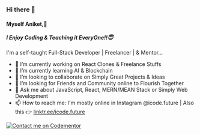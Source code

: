 ### Hi there 👋
#### Myself Aniket,🚀
##### I Enjoy Coding & Teaching it EveryOne!!😇

I'm a self-taught Full-Stack Developer | Freelancer | & Mentor...

- 🔭 I’m currently working on React Clones & Freelance Stuffs
- 🌱 I’m currently learning AI & Blockchain
- 👯 I’m looking to collaborate on Simply Great Projects & Ideas
- 🤔 I’m looking for Friends and Community online to Flourish Together 
- 💬 Ask me about JavaScript, React, MERN/MEAN Stack or Simply Web Development
- 📫 How to reach me: I'm mostly online in Instagram @icode.future | Also this 👉 [linktr.ee/icode.future](https://linktr.ee/icode.future)


<!--
**HiDraqula/HiDraqula** is a ✨ _special_ ✨ repository because its `README.md` (this file) appears on your GitHub profile.

Here are some ideas to get you started:

- 🔭 I’m currently working on ...
- 🌱 I’m currently learning ...
- 👯 I’m looking to collaborate on ...
- 🤔 I’m looking for help with ...
- 💬 Ask me about ...
- 📫 How to reach me: ...
- 😄 Pronouns: ...
- ⚡ Fun fact: ...
-->

[![Contact me on Codementor](https://www.codementor.io/m-badges/aniketsharma692/find-me-on-cm-b.svg)](https://www.codementor.io/@aniketsharma692?refer=badge)
<!--
## My Github Stats
[![HitCount](http://hits.dwyl.io/HiDraqula/badges.svg)](http://hits.dwyl.io/HiDraqula/badges)


[![Aniket's github stats](https://github-readme-stats.vercel.app/api?username=HiDraqula&&show_icons=true&theme=radical)](https://github.com/anuraghazra/github-readme-stats)
![1](https://github-readme-stats.vercel.app/api/top-langs/?username=HiDraqula&layout=compact&theme=merko)

##

<a href="https://twitter.com/pratap2210" rel="nofollow"> <img align="left" alt="Aniket | Twitter" width="22px" src="https://raw.githubusercontent.com/anuraghazra/anuraghazra/master/assets/twitter.svg" style="max-width:100%;"></a><a href="https://twitter.com/ICodeFuture_" rel="nofollow"> <img align="left" alt="Aniket Sharma | Linkedin" width="22px" src="https://img.icons8.com/fluent/48/000000/linkedin-2.png" style="max-width:100%;"></a> 

--> 
